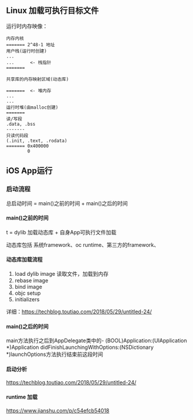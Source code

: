 ## Linux 加载可执行目标文件


运行时内存映像：
```
内存内核
======= 2^48-1 地址
用户栈(运行时创建)
...
...      <- 栈指针
=======

共享库的内存映射区域(动态库)

=======  <- 堆内存
...
...
运行时堆(由malloc创建)
=======
读/写段
.data, .bss
-------
只读代码段
(.init, .text, .rodata)
======= 0x400000
        0
```


## iOS App运行

### 启动流程

总启动时间 = main()之前的时间  + main()之后的时间

#### main()之前的时间
 
t = dylib 加载动态库 + 自身App可执行文件加载


动态库包括 系统framework、oc runtime、第三方的framework、

#### 动态库加载流程
1. load dylib image 读取文件，加载到内存
2. rebase image
3. bind image
4. objc setup
5. initializers

详细：https://techblog.toutiao.com/2018/05/29/untitled-24/

#### main()之后的时间

main方法执行之后到AppDelegate类中的- (BOOL)Application:(UIApplication *)Application didFinishLaunchingWithOptions:(NSDictionary *)launchOptions方法执行结束前这段时间

#### 启动分析

https://techblog.toutiao.com/2018/05/29/untitled-24/

#### runtime 加载

https://www.jianshu.com/p/c54efcb54018

